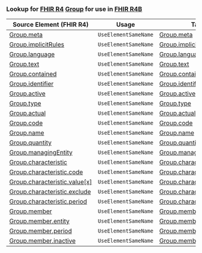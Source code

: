 ### Lookup for [FHIR R4](https://hl7.org/fhir/R4/) [Group](https://hl7.org/fhir/R4/Group.html) for use in [FHIR R4B](https://hl7.org/fhir/R4B/)

| Source Element (FHIR R4) | Usage | Target |
| -------------- | ----- | ------ |
| [Group.meta](https://hl7.org/fhir/R4/Group.html#resource) | `UseElementSameName` | [Group.meta](https://hl7.org/fhir/R4B/Group.html#resource) |
| [Group.implicitRules](https://hl7.org/fhir/R4/Group.html#resource) | `UseElementSameName` | [Group.implicitRules](https://hl7.org/fhir/R4B/Group.html#resource) |
| [Group.language](https://hl7.org/fhir/R4/Group.html#resource) | `UseElementSameName` | [Group.language](https://hl7.org/fhir/R4B/Group.html#resource) |
| [Group.text](https://hl7.org/fhir/R4/Group.html#resource) | `UseElementSameName` | [Group.text](https://hl7.org/fhir/R4B/Group.html#resource) |
| [Group.contained](https://hl7.org/fhir/R4/Group.html#resource) | `UseElementSameName` | [Group.contained](https://hl7.org/fhir/R4B/Group.html#resource) |
| [Group.identifier](https://hl7.org/fhir/R4/Group.html#resource) | `UseElementSameName` | [Group.identifier](https://hl7.org/fhir/R4B/Group.html#resource) |
| [Group.active](https://hl7.org/fhir/R4/Group.html#resource) | `UseElementSameName` | [Group.active](https://hl7.org/fhir/R4B/Group.html#resource) |
| [Group.type](https://hl7.org/fhir/R4/Group.html#resource) | `UseElementSameName` | [Group.type](https://hl7.org/fhir/R4B/Group.html#resource) |
| [Group.actual](https://hl7.org/fhir/R4/Group.html#resource) | `UseElementSameName` | [Group.actual](https://hl7.org/fhir/R4B/Group.html#resource) |
| [Group.code](https://hl7.org/fhir/R4/Group.html#resource) | `UseElementSameName` | [Group.code](https://hl7.org/fhir/R4B/Group.html#resource) |
| [Group.name](https://hl7.org/fhir/R4/Group.html#resource) | `UseElementSameName` | [Group.name](https://hl7.org/fhir/R4B/Group.html#resource) |
| [Group.quantity](https://hl7.org/fhir/R4/Group.html#resource) | `UseElementSameName` | [Group.quantity](https://hl7.org/fhir/R4B/Group.html#resource) |
| [Group.managingEntity](https://hl7.org/fhir/R4/Group.html#resource) | `UseElementSameName` | [Group.managingEntity](https://hl7.org/fhir/R4B/Group.html#resource) |
| [Group.characteristic](https://hl7.org/fhir/R4/Group.html#resource) | `UseElementSameName` | [Group.characteristic](https://hl7.org/fhir/R4B/Group.html#resource) |
| [Group.characteristic.code](https://hl7.org/fhir/R4/Group.html#resource) | `UseElementSameName` | [Group.characteristic.code](https://hl7.org/fhir/R4B/Group.html#resource) |
| [Group.characteristic.value[x]](https://hl7.org/fhir/R4/Group.html#resource) | `UseElementSameName` | [Group.characteristic.value[x]](https://hl7.org/fhir/R4B/Group.html#resource) |
| [Group.characteristic.exclude](https://hl7.org/fhir/R4/Group.html#resource) | `UseElementSameName` | [Group.characteristic.exclude](https://hl7.org/fhir/R4B/Group.html#resource) |
| [Group.characteristic.period](https://hl7.org/fhir/R4/Group.html#resource) | `UseElementSameName` | [Group.characteristic.period](https://hl7.org/fhir/R4B/Group.html#resource) |
| [Group.member](https://hl7.org/fhir/R4/Group.html#resource) | `UseElementSameName` | [Group.member](https://hl7.org/fhir/R4B/Group.html#resource) |
| [Group.member.entity](https://hl7.org/fhir/R4/Group.html#resource) | `UseElementSameName` | [Group.member.entity](https://hl7.org/fhir/R4B/Group.html#resource) |
| [Group.member.period](https://hl7.org/fhir/R4/Group.html#resource) | `UseElementSameName` | [Group.member.period](https://hl7.org/fhir/R4B/Group.html#resource) |
| [Group.member.inactive](https://hl7.org/fhir/R4/Group.html#resource) | `UseElementSameName` | [Group.member.inactive](https://hl7.org/fhir/R4B/Group.html#resource) |
